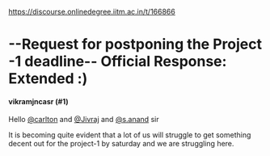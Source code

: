 https://discourse.onlinedegree.iitm.ac.in/t/166866

<html><head><meta charset='utf-8'><title>--Request for postponing the Project -1 deadline-- Official Response: Extended :)</title></head><body>
<h1>--Request for postponing the Project -1 deadline-- Official Response: Extended :)</h1>
<h4>vikramjncasr (#1)</h4>
<p>Hello <a class="mention" href="/u/carlton">@carlton</a> and <a class="mention" href="/u/jivraj">@Jivraj</a>   and  <a class="mention" href="/u/s.anand">@s.anand</a> sir</p>
<p>It is becoming quite evident that a lot of us will struggle to get something decent out for the project-1 by saturday and we are struggling here.